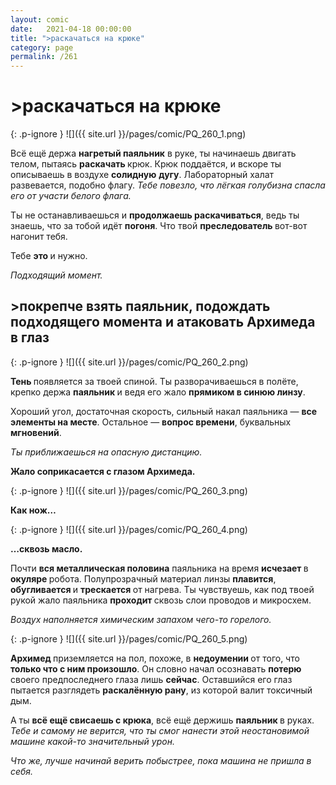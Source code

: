 ```yaml
---
layout: comic
date:   2021-04-18 00:00:00 
title: ">раскачаться на крюке"
category: page
permalink: /261
---
```

# >раскачаться на крюке

{: .p-ignore }
![]({{ site.url }}/pages/comic/PQ_260_1.png)

Всё ещё держа <strong>нагретый паяльник</strong> в руке, ты начинаешь двигать телом, пытаясь <strong>раскачать </strong>крюк. Крюк поддаётся, и вскоре ты описываешь в воздухе <strong>солидную</strong> <strong>дугу</strong>. Лабораторный халат развевается, подобно флагу. <em>Тебе повезло, что лёгкая голубизна спасла его от участи белого флага.</em>

Ты не останавливаешься и <strong>продолжаешь раскачиваться</strong>, ведь ты знаешь, что за тобой идёт <strong>погоня</strong>. Что твой <strong>преследователь </strong>вот-вот нагонит тебя.

Тебе <strong>это </strong>и нужно. 

<em>Подходящий момент.</em>

## >покрепче взять паяльник, подождать подходящего момента и атаковать Архимеда в глаз

{: .p-ignore }
![]({{ site.url }}/pages/comic/PQ_260_2.png)

<strong>Тень </strong>появляется за твоей спиной. Ты разворачиваешься в полёте, крепко держа <strong>паяльник </strong>и ведя его жало <strong>прямиком в синюю линзу</strong>.

Хороший угол, достаточная скорость, сильный накал паяльника — <strong>все элементы на месте</strong>. Остальное — <strong>вопрос времени</strong>, буквальных <strong>мгновений</strong>.

<em>Ты приближаешься на опасную дистанцию.</em> 

<strong>Жало соприкасается с глазом Архимеда.</strong>

{: .p-ignore }
![]({{ site.url }}/pages/comic/PQ_260_3.png)

<strong>Как нож…</strong>

{: .p-ignore }
![]({{ site.url }}/pages/comic/PQ_260_4.png)

<strong>…сквозь масло.</strong>

Почти <strong>вся металлическая половина</strong> паяльника на время <strong>исчезает </strong>в <strong>окуляре </strong>робота. Полупрозрачный материал линзы <strong>плавится</strong>, <strong>обугливается </strong>и <strong>трескается </strong>от нагрева. Ты чувствуешь, как под твоей рукой жало паяльника <strong>проходит </strong>сквозь слои проводов и микросхем.

<em>Воздух наполняется химическим запахом чего-то горелого.</em>

{: .p-ignore }
![]({{ site.url }}/pages/comic/PQ_260_5.png)

<strong>Архимед </strong>приземляется на пол, похоже, в <strong>недоумении </strong>от того, что <strong>только что с ним произошло</strong>. Он словно начал осознавать <strong>потерю </strong>своего предпоследнего глаза лишь <strong>сейчас</strong>. Оставшийся его глаз пытается разглядеть <strong>раскалённую рану</strong>, из которой валит токсичный дым.

А ты <strong>всё ещё свисаешь с крюка</strong>, всё ещё держишь <strong>паяльник </strong>в руках. <em>Тебе и самому не верится, что ты смог нанести этой неостановимой машине какой-то значительный урон.</em>

<em>Что же, лучше начинай верить побыстрее, пока машина не пришла в себя.</em>

